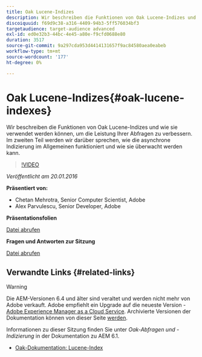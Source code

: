 ```yaml
---
title: Oak Lucene-Indizes
description: Wir beschreiben die Funktionen von Oak Lucene-Indizes und wie sie verwendet werden können, um die Leistung Ihrer Abfragen zu verbessern. Im zweiten Teil werden wir darüber sprechen, wie die asynchrone Indizierung im Allgemeinen funktioniert und wie sie überwacht werden kann.
discoiquuid: f69d9c38-a316-4409-94b3-5ff576034bf3
targetaudience: target-audience advanced
exl-id: ed0e32b3-44bc-4e45-a80e-f9cfd0688e80
duration: 3517
source-git-commit: 9a297cda953d4414131657f9ac84580aea0eabeb
workflow-type: tm+mt
source-wordcount: '177'
ht-degree: 0%

---
```


# Oak Lucene-Indizes{#oak-lucene-indexes}

Wir beschreiben die Funktionen von Oak Lucene-Indizes und wie sie verwendet werden können, um die Leistung Ihrer Abfragen zu verbessern. Im zweiten Teil werden wir darüber sprechen, wie die asynchrone Indizierung im Allgemeinen funktioniert und wie sie überwacht werden kann.

>[!VIDEO](https://video.tv.adobe.com/v/19303/?quality=9)

*Veröffentlicht am 20.01.2016*

**Präsentiert von:**

* Chetan Mehrotra, Senior Computer Scientist, Adobe
* Alex Parvulescu, Senior Developer, Adobe

**Präsentationsfolien**

[Datei abrufen](assets/aem-gems-012016-oak-lucene-indexes-async-local.pdf)

**Fragen und Antworten zur Sitzung**

[Datei abrufen](assets/q-a-1-20-16-gem-session-oak-lucene-indexes.pdf)

## Verwandte Links {#related-links}

>[!WARNING]
>
>Die AEM-Versionen 6.4 und älter sind veraltet und werden nicht mehr von Adobe verkauft.  Adobe empfiehlt ein Upgrade auf die neueste Version - [Adobe Experience Manager as a Cloud Service](https://experienceleague.adobe.com/docs/experience-manager-cloud-service.html).  Archivierte Versionen der Dokumentation können von dieser Seite [ werden](https://experienceleague.adobe.com/docs/experience-manager-release-information/aem-release-updates/previous-updates/aem-previous-versions.html?lang=de).
>
>Informationen zu dieser Sitzung finden Sie unter *Oak-Abfragen und -Indizierung* in der Dokumentation zu AEM 6.1.

* [Oak-Dokumentation: Lucene-Index](https://jackrabbit.apache.org/oak/docs/query/lucene.html)
